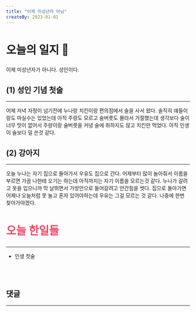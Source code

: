 ```yaml
---
title: "이제 미성년자 아님"
createBy: 2023-01-01
---
```



## <h2 style="font-size: 30px">오늘의 일지 🎪</h2>
이제 미성년자가 아니다. 성인이다.


## (1) 성인 기념 첫술
---
어제 저녁 자정이 넘기전에 누나랑 치킨이랑 편의점에서 술을 사서 왔다. 솔직히 얘들이랑도 마실수는 있었는데 아직 주량도 모르고 술버릇도 몰라서 거절했는데 생각보다 술이 너무 맛이 없어서 주량이랑 술버릇을 커녕 술에 취하지도 않고 치킨만 먹었다. 아직 인생이 술보다 덜 쓴것 같다.

## (2) 강아지
---
오늘 누나는 자기 집으로 돌아가서 우유도 집으로 간다. 어제부터 많이 놀아줘서 이름을 부르면 가끔 나한테 오기는 하는데 아직까지는 자기 이름을 모르는것 같다. 누나가 갈려고 옷을 입으니까 막 날뛰면서 가방안으로 들어갈려고 안간힘을 썻다. 집으로 돌아가면 어제나 오늘처럼 못 놀고 혼자 있어야하는데 우유는 그걸 모르는 것 같다. 나중에 한번 찾아가야겠다.



## <h2 style="color: #ee4867; font-size: 30px">오늘 한일들</h2>
--- 
- 인생 첫술

<br>
<br>

## 댓글
---
<br>

<Comment />
